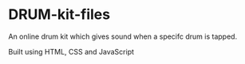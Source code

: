 # DRUM-kit-files

An online drum kit which gives sound when a specifc drum is tapped.

Built using HTML, CSS and JavaScript
